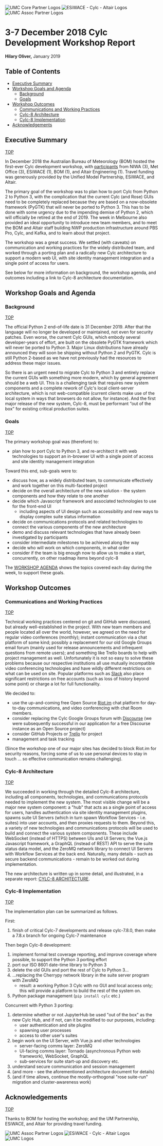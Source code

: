 ![UMC Core Partner Logos](img/umc.png)
![ESiWACE - Cylc - Altair Logos](img/esiwace-cylc-altair-logos.png)
![UMC Assoc Partner Logos](img/umc-associate-logos-2018.jpg)

# 3-7 December 2018 Cylc Development Workshop Report
__Hilary Oliver,__ January 2019

## Table of Contents

- [Executive Summary](#executive-summary)
- [Workshop Goals and Agenda](#workshop-goals-and-agenda)
  - [Background](#background)
  - [Goals](#goals)
- [Workshop Outcomes](#workshop-outcomes)
  - [Communications and Working Practices](#communications-and-working-practices)
  - [Cylc-8 Architecture](#cylc-8-architecture)
  - [Cylc-8 Implementation](#cylc-8-implementation)
- [Acknowledgements](#acknowledgements)

## Executive Summary
[TOP](#table-of-contents)


In December 2018 the Australian Bureau of Meteorology (BOM) hosted the
first-ever Cylc development workshop, with
[participants](dec-workshop-agenda#participants) from NIWA (3), Met Office
(3), ESiWACE (1), BOM (1), and Altair Engineering (1). Travel funding
was generously provided by the Unified Model Partnership, ESiWACE, and Altair.

The primary goal of the workshop was to plan how to port Cylc from Python 2 to
Python 3, with the complication that the current Cylc (and Rose) GUIs need to
be completely replaced because they are based on a now-obsolete framework
(PyGTK) that will never be ported to Python 3. This has to be done with some
urgency due to the impending demise of Python 2, which will officially be
retired at the end of 2019. The week in Melbourne also provided an ideal
opportunity to introduce new team members, and to meet the BOM and Altair staff
building NWP production infrastructure around PBS Pro, Cylc, and Kafka, and to
learn about that project.

The workshop was a great success. We settled (with caveats) on communication
and working practices for the widely distributed team, and worked through a
porting plan and a radically new Cylc architecture to support a modern web UI,
with site identity management integration and a single point of access for
users.

See below for more information on background, the workshop agenda, and outcomes
including a link to Cylc-8 architecture documentation.

## Workshop Goals and Agenda

### Background
[TOP](#table-of-contents)

The official Python 2 end-of-life date is 31 December 2019. After that the
language will no longer be developed or maintained, not even for security
patches. Even worse, the current Cylc GUIs,
which embody several developer-years of effort, are built on the obsolete PyGTK
framework which will never be ported to Python 3. Major Linux distributions
have already announced they will soon be shipping without Python 2 and PyGTK.
Cylc is still Python 2-based as we have not previously had the
resources to address these major issues. 

So there is an urgent need to migrate Cylc to Python 3 and entirely replace the
current GUIs with something more modern, which by general agreement should be a
web UI. This is a challenging task that requires new system components and a
complete rework of Cylc's local client-server architecture, which is not
web-compatible (current clients make use of the local system in ways that
browsers do not allow, for instance). And the first major release of the new
system, Cylc-8, must be performant “out of the box” for existing critical
production suites.

### Goals
[TOP](#table-of-contents)

The primary workshop goal was (therefore) to:

 * plan how to port Cylc to Python 3, and re-architect it with web technologies
   to support an in-browser UI with a single point of access and site identity
   management integration

Toward this end, sub-goals were to:

 * discuss how, as a widely distributed team, to communicate effectively
   and work together on this multi-faceted project
 * decide on the overall architecture of the new solution - the system
   components and how they relate to one another
 * decide which Javascript framework and associated technologies to use for
   the front-end UI
   * including aspects of UI design such as accessibility and new ways to
     display complex suite status information
 * decide on communications protocols and related technologies to connect the
   various components of the new architecture
 * demo and discuss relevant technologies that have already been
   investigated by participants
 * consider intermediate milestones to be achieved along the way
 * decide who will work on which components, in what order
 * consider if the team is big enough now to allow us to make a start,
   concurrently, on other roadmap items beyond cylc-8 

The [WORKSHOP
AGENDA](https://cylc.github.io/cylc-admin/dec-workshop-agenda#agenda)
shows the topics covered each day during the week, to support these goals.

## Workshop Outcomes

### Communications and Working Practices
[TOP](#table-of-contents)

Technical working practices centered on git and GitHub were discussed, but
already well-established in the project. With new team members and people
located all over the world, however, we agreed on the need for regular video
conferences (monthly); instant communication via a chat platform of some kind;
possibly a replacement for our old Google Groups email forum (mainly used for
release announcements and infrequent questions from remote users); and
something like Trello boards to help with project management as well.
Unfortunately it is not so easy to solve these problems because our respective
institutions all use mutually incompatible video conferencing technologies and
have wildly different restrictions on what can be used on site. Popular
platforms such as [Slack](https://slack.com) also place significant
restrictions on free accounts (such as loss of history beyond some point) or
charge a lot for full functionality.

We decided to:

* use the up-and-coming free Open Source [Riot.im](https://about.riot.im/) chat
  platform for day-to-day communications, and video conferencing with chat
  Room members.
* consider replacing the Cylc Google Groups forum with
  [Discourse](https://www.discourse.org/) (we were subsequently successful in
  our application for a free Discourse instance as an Open Source project)
* consider GitHub Projects or [Trello](https://trello.com) for project
* management and task tracking

(Since the workshop one of our major sites has decided to block Riot.im for
security reasons, forcing some of us to use personal devices to stay in touch
... so effective communication remains challenging).

### Cylc-8 Architecture
[TOP](#table-of-contents)

We succeeded in working through the detailed Cylc-8 architecture, including all
components, technologies, and communications protocols needed to implement the
new system. The most visible change will be a major new system component: a "hub"
that acts as a single point of access for users, handles authentication
via site identity management plugins, spawns suite UI Servers (which in turn
spawn Workflow Services - i.e. suites) into user accounts, and then proxies
requests to them. Beyond this, a variety of new technologies and communications
protocols will be used to build and connect the various system components.
These include WebSocket (instead of HTTPS) between UIs and UI Servers; the
Vue.js Javascript framework, a GraphQL (instead of REST) API to serve the suite
status data model, and the ZeroMQ network library to connect UI Servers with
Workflow Services at the back end. Naturally, many details - such as secure
backend communications - remain to be worked out during implementation.

The new architecture is written up in some detail, and illustrated, in a
separate report: [CYLC-8
ARCHITECTURE](https://cylc.github.io/cylc-admin/cylc-8-architecture).

### Cylc-8 Implementation
[TOP](#table-of-contents)

The implementation plan can be summarized as follows.

First:
1. finish of critical Cylc-7 developments and release cylc-7.8.0,
   then make a 7.8.x branch for ongoing Cylc-7 maintenance

Then begin Cylc-8 development:
1. implement formal test coverage reporting, and improve coverage where
   possible, to support the Python 3 porting effort
1. port our ISO 8601 date-time library to Python 3
1. delete the old GUIs and port the rest of Cylc to Python 3...
1. ...replacing the Cherrypy network library in the suite server program with
   ZeroMQ
   - result: a working Python 3 Cylc with no GUI and local
     access only; this will provide a platform to build the
     rest of the system on.
1. Python package management (`pip install cylc` etc.)

Concurrent with Python 3 porting:
1. determine whether or not JupyterHub be used "out of the box" as the new Cylc Hub,
   and if not, can it be modified to our purposes, including:
     * user authentication and site plugins
     * spawning user processes
     * access to other user's suites
1. begin work on the UI Server, with Vue.js and other technologies
     * server-facing comms layer: ZeroMQ
     * UI-facing comms layer: Tornado (asynchronous Python web framework), 
       WebSocket, GraphQL
     * sub-services for suite start-up and discovery etc.
1. understand secure communication and session management
1. (and more - see the aforementioned architecture document for details)
1. (and if time allows, continue the mostly-orthogonal "rose suite-run" migration
  and cluster-awareness work)

## Acknowledgements
[TOP](#table-of-contents)

Thanks to BOM for hosting the workshop; and the UM Partnership, ESiWACE, and
Altair for providing travel funding.

![UMC Assoc Partner Logos](img/umc-associate-logos-2018.jpg)
![ESiWACE - Cylc - Altair Logos](img/esiwace-cylc-altair-logos.png)
![UMC Logos](img/umc.png)
